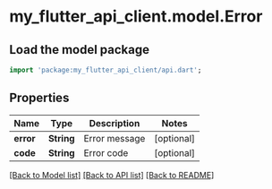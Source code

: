# my_flutter_api_client.model.Error

## Load the model package
```dart
import 'package:my_flutter_api_client/api.dart';
```

## Properties
Name | Type | Description | Notes
------------ | ------------- | ------------- | -------------
**error** | **String** | Error message | [optional] 
**code** | **String** | Error code | [optional] 

[[Back to Model list]](../README.md#documentation-for-models) [[Back to API list]](../README.md#documentation-for-api-endpoints) [[Back to README]](../README.md)


